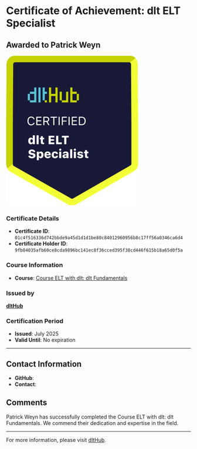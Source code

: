 
# Certificate of Achievement: dlt ELT Specialist

## Awarded to **Patrick Weyn**

![Course Image](../badges/dlt_ELT_specialist.png)

### Certificate Details
- **Certificate ID**: `01c4f516336d742bbde9a45d1d1d1be80c84012960956b8c17ff56a0346ca6d4`
- **Certificate Holder ID**: `9fb04035afb60ce8cda9896bc141ec8f36cced395f38cd446f615b18a65d0f5a`

### Course Information
- **Course**: [Course ELT with dlt: dlt Fundamentals](https://github.com/dlt-hub/dlthub-education/tree/main/courses/dlt_fundamentals_dec_2024)

### Issued by
[**dltHub**](https://dlthub.com/) 

### Certification Period
- **Issued**: July 2025
- **Valid Until**: No expiration

---

## Contact Information
- **GitHub**: 
- **Contact**: 

## Comments
Patrick Weyn has successfully completed the Course ELT with dlt: dlt Fundamentals. We commend their dedication and expertise in the field.

---

For more information, please visit [dltHub](https://dlthub.com/).
    